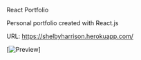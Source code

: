 React Portfolio

Personal portfolio created with React.js

URL: https://shelbyharrison.herokuapp.com/

[![Preview](https://raw.githubusercontent.com/Shelby568/master/src/images/preview.png)]